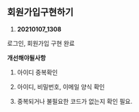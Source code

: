 ## 회원가입구현하기

1) **20210107_1308**

로그인, 회원가입 구현 완료



**개선해야될사항**

1) 아이디 중복확인

2) 아이디, 비밀번호, 이메일 양식 확인

3) 중복되거나 불필요한 코드가 없는지 확인 필요.
